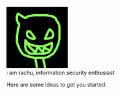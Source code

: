![image](https://github.com/rrachu/rrachu.github.io/blob/main/Untitled.png)
<br>
i am rachu, information security enthusiast



Here are some ideas to get you started:
